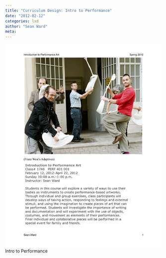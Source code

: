 ```yaml
---
title: "Curriculum Design: Intro to Performance"
date: "2012-02-12"
categories: lxd
author: "Sean Ward"
meta:
---
```


[![ Curriculum Design: Intro to Performance ](/images/curricSeanWard_Intro_to_Performance.png)](/documents/curricSeanWard_Intro_to_Performance.pdf) Intro to Performance